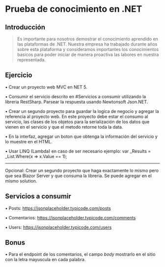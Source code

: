# Prueba de conocimiento en .NET

## Introducción

> Es importante para nosotros demostrar el conocimiento aprendido en las plataformas de .NET.
Nuestra empresa ha trabajado durante años sobre esta plataforma y consideramos importantes los conocimientos basicos para poder iniciar de manera proactiva las labores en nuestra representada.

## Ejercicio

• Crear un proyecto web MVC en NET 5.

• Consumir el servicio descrito en #Servicios a consumir utilizando la libreria RestSharp. Parsear la respuesta usando Newtonsoft Json.NET.

• Crear un segundo proyecto para guardar la logica de negocio y agregar la referencia al proyecto web.
En este proyecto debe estar el consumo al servicio, 
las clases de los objetos para la serialización de los datos que vienen en el servicio y que el metodo retorne toda la data.

• En la interfaz, agregar un boton que obtenga la información del servicio y lo muestre en el HTML.

• Usar LINQ (Lambda) en caso de ser necesario ejemplo: var _Results = _List.Where(x => x.Value == 1);

---------------------------------------------
Opcional:
Crear un segundo proyecto que haga exactamente lo mismo pero que sea Blazor Server y que consuma la libreria.
Se puede agregar en el mismo solution.

## Servicios a consumir

• Posts: https://jsonplaceholder.typicode.com/posts

• Comentarios: https://jsonplaceholder.typicode.com/comments

• Users: https://jsonplaceholder.typicode.com/users

## Bonus

• Para el endpoint de los comentarios, el campo *body* mostrarlo en el sitio con la letra mayuscula en cada palabra.


